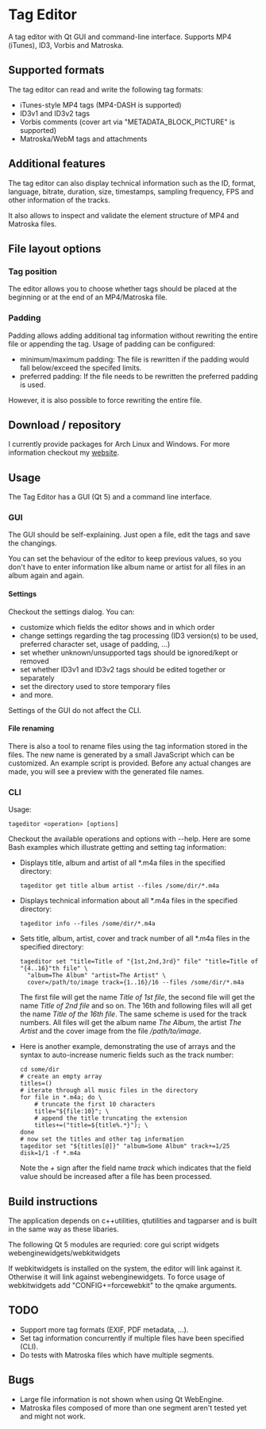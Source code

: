 # Tag Editor
A tag editor with Qt GUI and command-line interface. Supports MP4 (iTunes), ID3, Vorbis and Matroska.

## Supported formats
The tag editor can read and write the following tag formats:
- iTunes-style MP4 tags (MP4-DASH is supported)
- ID3v1 and ID3v2 tags
- Vorbis comments (cover art via "METADATA_BLOCK_PICTURE" is supported)
- Matroska/WebM tags and attachments

## Additional features
The tag editor can also display technical information such as the ID, format, language, bitrate,
duration, size, timestamps, sampling frequency, FPS and other information of the tracks.

It also allows to inspect and validate the element structure of MP4 and Matroska files.

## File layout options
### Tag position
The editor allows you to choose whether tags should be placed at the beginning or at
the end of an MP4/Matroska file.

### Padding
Padding allows adding additional tag information without rewriting the entire file
or appending the tag. Usage of padding can be configured:
- minimum/maximum padding: The file is rewritten if the padding would fall below/exceed the specifed limits.
- preferred padding: If the file needs to be rewritten the preferred padding is used.

However, it is also possible to force rewriting the entire file.

## Download / repository
I currently provide packages for Arch Linux and Windows. For more information checkout my
[website](http://martchus.netai.net/page.php?name=programming).

## Usage
The Tag Editor has a GUI (Qt 5) and a command line interface.

### GUI
The GUI should be self-explaining. Just open a file, edit the tags and save the changings.

You can set the behaviour of the editor to keep previous values, so you don't have to enter
information like album name or artist for all files in an album again and again.

#### Settings
Checkout the settings dialog. You can:
- customize which fields the editor shows and in which order
- change settings regarding the tag processing (ID3 version(s) to be used, preferred character set,
  usage of padding, ...)
- set whether unknown/unsupported tags should be ignored/kept or removed
- set whether ID3v1 and ID3v2 tags should be edited together or separately
- set the directory used to store temporary files
- and more.

Settings of the GUI do not affect the CLI.

#### File renaming
There is also a tool to rename files using the tag information stored in the files. The new name is generated
by a small JavaScript which can be customized. An example script is provided. Before any actual changes are made,
you will see a preview with the generated file names.

### CLI
Usage:
```
tageditor <operation> [options]
```

Checkout the available operations and options with --help.
Here are some Bash examples which illustrate getting and setting tag information:

* Displays title, album and artist of all *.m4a files in the specified directory:

  ```
  tageditor get title album artist --files /some/dir/*.m4a
  ```
  
* Displays technical information about all *.m4a files in the specified directory:

  ```
  tageditor info --files /some/dir/*.m4a
  ```

* Sets title, album, artist, cover and track number of all *.m4a files in the specified directory:

  ```
  tageditor set "title=Title of "{1st,2nd,3rd}" file" "title=Title of "{4..16}"th file" \
    "album=The Album" "artist=The Artist" \
    cover=/path/to/image track={1..16}/16 --files /some/dir/*.m4a
  ```
  
  The first file will get the name *Title of 1st file*, the second file will get the name *Title of 2nd file* and so on.
  The 16th and following files will all get the name *Title of the 16th file*. The same scheme is used for the track numbers.
  All files will get the album name *The Album*, the artist *The Artist* and the cover image from the file */path/to/image*.

* Here is another example, demonstrating the use of arrays and the syntax to auto-increase numeric fields such as the track number:

  ```
  cd some/dir
  # create an empty array
  titles=()
  # iterate through all music files in the directory
  for file in *.m4a; do \
      # truncate the first 10 characters
      title="${file:10}"; \
      # append the title truncating the extension
      titles+=("title=${title%.*}"); \
  done
  # now set the titles and other tag information
  tageditor set "${titles[@]}" "album=Some Album" track+=1/25 disk=1/1 -f *.m4a
  ```
  
  Note the *+* sign after the field name *track* which indicates that the field value should be increased after
  a file has been processed.

## Build instructions
The application depends on c++utilities, qtutilities and tagparser and is built in the same way as these libaries.

The following Qt 5 modules are requried: core gui script widgets webenginewidgets/webkitwidgets

If webkitwidgets is installed on the system, the editor will link against it. Otherwise it will link against webenginewidgets. To force usage of webkitwidgets
add "CONFIG+=forcewebkit" to the qmake arguments.

## TODO
- Support more tag formats (EXIF, PDF metadata, ...).
- Set tag information concurrently if multiple files have been specified (CLI).
- Do tests with Matroska files which have multiple segments.

## Bugs
- Large file information is not shown when using Qt WebEngine.
- Matroska files composed of more than one segment aren't tested yet and might not work.

